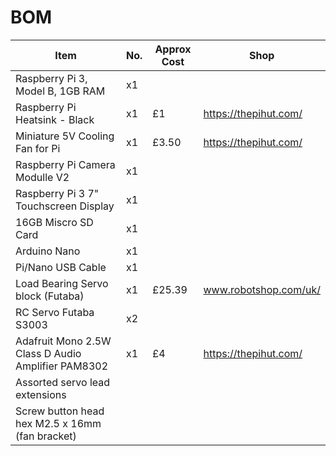 # BOM
| Item                                               | No. | Approx Cost | Shop                  |
| -------------------------------------------------- | ----| ----------- | --------------------- |
| Raspberry Pi 3, Model B, 1GB RAM                   | x1  |             |                       |
| Raspberry Pi Heatsink - Black                      | x1  | £1          | https://thepihut.com/ |
| Miniature 5V Cooling Fan for Pi                    | x1  | £3.50       | https://thepihut.com/ |
| Raspberry Pi Camera Modulle V2                     | x1  |             |                       |
| Raspberry Pi 3 7" Touchscreen Display              | x1  |             |                       |
| 16GB Miscro SD Card                                | x1  |             |                       |
| Arduino Nano                                       | x1  |             |                       |
| Pi/Nano USB Cable                                  | x1  |             |                       |
| Load Bearing Servo block (Futaba)                  | x1  | £25.39      | www.robotshop.com/uk/ |
| RC Servo Futaba S3003                              | x2  |             |                       |
| Adafruit Mono 2.5W Class D Audio Amplifier PAM8302 | x1  | £4          | https://thepihut.com/ |
| Assorted servo lead extensions                     |     |             |                       |
| Screw button head hex M2.5 x 16mm (fan bracket)    |     |             |                       |
